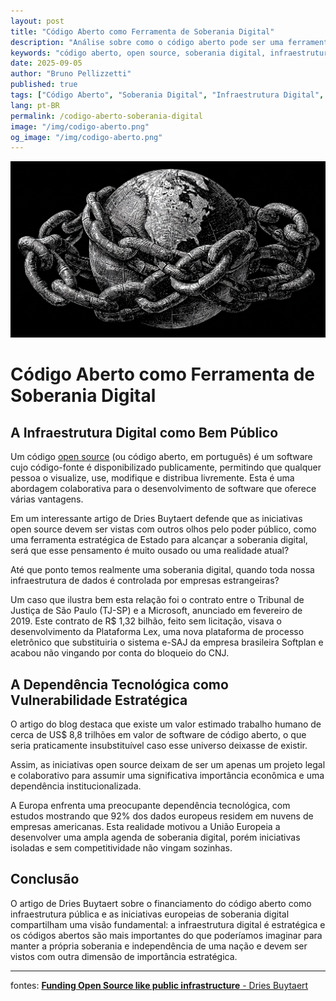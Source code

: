```yaml
---
layout: post
title: "Código Aberto como Ferramenta de Soberania Digital"
description: "Análise sobre como o código aberto pode ser uma ferramenta estratégica para a soberania digital e a independência tecnológica."
keywords: "código aberto, open source, soberania digital, infraestrutura digital, software livre"
date: 2025-09-05
author: "Bruno Pellizzetti"
published: true
tags: ["Código Aberto", "Soberania Digital", "Infraestrutura Digital", "Open Source"]
lang: pt-BR
permalink: /codigo-aberto-soberania-digital
image: "/img/codigo-aberto.png"
og_image: "/img/codigo-aberto.png"
---
```


![código aberto pode ser uma ferramenta estratégica para a soberania digital](/img/codigo-aberto.png)

# Código Aberto como Ferramenta de Soberania Digital

## A Infraestrutura Digital como Bem Público

Um código [open source](https://pt.wikipedia.org/wiki/Software_de_código_aberto) (ou código aberto, em português) é um software cujo código-fonte é disponibilizado publicamente, permitindo que qualquer pessoa o visualize, use, modifique e distribua livremente. Esta é uma abordagem colaborativa para o desenvolvimento de software que oferece várias vantagens.

Em um interessante artigo de Dries Buytaert defende que as iniciativas open source devem ser vistas com outros olhos pelo poder público, como uma ferramenta estratégica de Estado para alcançar a soberania digital, será que esse pensamento é muito ousado ou uma realidade atual?

Até que ponto temos realmente uma soberania digital, quando toda nossa infraestrutura de dados é controlada por empresas estrangeiras?

Um caso que ilustra bem esta relação foi o contrato entre o Tribunal de Justiça de São Paulo (TJ-SP) e a Microsoft, anunciado em fevereiro de 2019. Este contrato de R$ 1,32 bilhão, feito sem licitação, visava o desenvolvimento da Plataforma Lex, uma nova plataforma de processo eletrônico que substituiria o sistema e-SAJ da empresa brasileira Softplan e acabou não vingando por conta do bloqueio do CNJ.

## A Dependência Tecnológica como Vulnerabilidade Estratégica

O artigo do blog destaca que existe um valor estimado trabalho humano de cerca de US$ 8,8 trilhões em valor de software de código aberto, o que seria praticamente insubstituível caso esse universo deixasse de existir.

Assim, as iniciativas open source deixam de ser um apenas um projeto legal e colaborativo para assumir uma significativa importância econômica e uma dependência institucionalizada.

A Europa enfrenta uma preocupante dependência tecnológica, com estudos mostrando que 92% dos dados europeus residem em nuvens de empresas americanas. Esta realidade motivou a União Europeia a desenvolver uma ampla agenda de soberania digital, porém iniciativas isoladas e sem competitividade não vingam sozinhas.

## Conclusão

O artigo de Dries Buytaert sobre o financiamento do código aberto como infraestrutura pública e as iniciativas europeias de soberania digital compartilham uma visão fundamental: a infraestrutura digital é estratégica e os códigos abertos são mais importantes do que poderíamos imaginar para manter a própria soberania e independência de uma nação e devem ser vistos com outra dimensão de importância estratégica.

---
fontes:
[**Funding Open Source like public infrastructure** - Dries Buytaert](https://dri.es/funding-open-source-like-public-infrastructure)